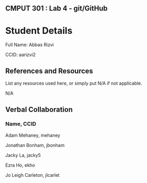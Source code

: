 ## CMPUT 301 : Lab 4 - git/GitHub
# Student Details
Full Name: Abbas Rizvi

CCID: aarizvi2
## References and Resources
List any resources used here, or simply put N/A if not applicable.

N/A

## Verbal Collaboration
### Name, CCID
Adam Mehaney, mehaney

Jonathan Bonham, jbonham

Jacky La, jacky5

Ezra Ho, ekho

Jo Leigh Carleton, jlcarlet
